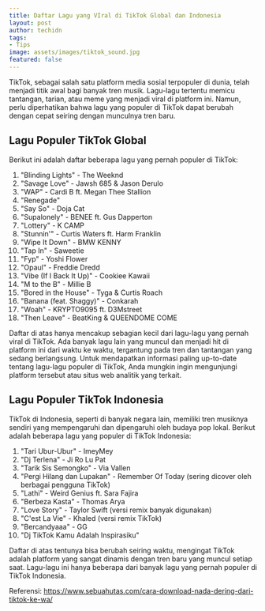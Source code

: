 ```yaml
---
title: Daftar Lagu yang VIral di TikTok Global dan Indonesia
layout: post
author: techidn
tags:
- Tips
image: assets/images/tiktok_sound.jpg
featured: false
---
```


TikTok, sebagai salah satu platform media sosial terpopuler di dunia, telah menjadi titik awal bagi banyak tren musik. Lagu-lagu tertentu memicu tantangan, tarian, atau meme yang menjadi viral di platform ini. Namun, perlu diperhatikan bahwa lagu yang populer di TikTok dapat berubah dengan cepat seiring dengan munculnya tren baru.

## Lagu Populer TikTok Global

Berikut ini adalah daftar beberapa lagu yang pernah populer di TikTok:

1. "Blinding Lights" - The Weeknd
2. "Savage Love" - Jawsh 685 & Jason Derulo
3. "WAP" - Cardi B ft. Megan Thee Stallion
4. "Renegade"
5. "Say So" - Doja Cat
6. "Supalonely" - BENEE ft. Gus Dapperton
7. "Lottery" - K CAMP
8. "Stunnin'" - Curtis Waters ft. Harm Franklin
9. "Wipe It Down" - BMW KENNY
10. "Tap In" - Saweetie
11. "Fyp" - Yoshi Flower
12. "Opaul" - Freddie Dredd
13. "Vibe (If I Back It Up)" - Cookiee Kawaii
14. "M to the B" - Millie B
15. "Bored in the House" - Tyga & Curtis Roach
16. "Banana (feat. Shaggy)" - Conkarah
17. "Woah" - KRYPTO9095 ft. D3Mstreet
18. "Then Leave" - BeatKing & QUEENDOME COME

Daftar di atas hanya mencakup sebagian kecil dari lagu-lagu yang pernah viral di TikTok. Ada banyak lagu lain yang muncul dan menjadi hit di platform ini dari waktu ke waktu, tergantung pada tren dan tantangan yang sedang berlangsung. Untuk mendapatkan informasi paling up-to-date tentang lagu-lagu populer di TikTok, Anda mungkin ingin mengunjungi platform tersebut atau situs web analitik yang terkait.

## Lagu Populer TikTok Indonesia

TikTok di Indonesia, seperti di banyak negara lain, memiliki tren musiknya sendiri yang mempengaruhi dan dipengaruhi oleh budaya pop lokal. Berikut adalah beberapa lagu yang populer di TikTok Indonesia:

1. "Tari Ubur-Ubur" - ImeyMey
2. "Dj Terlena" - Ji Ro Lu Pat
3. "Tarik Sis Semongko" - Via Vallen
4. "Pergi Hilang dan Lupakan" - Remember Of Today (sering dicover oleh berbagai pengguna TikTok)
5. "Lathi" - Weird Genius ft. Sara Fajira
6. "Berbeza Kasta" - Thomas Arya
7. "Love Story" - Taylor Swift (versi remix banyak digunakan)
8. "C'est La Vie" - Khaled (versi remix TikTok)
9. "Bercandyaaa" - GG
10. "Dj TikTok Kamu Adalah Inspirasiku"

Daftar di atas tentunya bisa berubah seiring waktu, mengingat TikTok adalah platform yang sangat dinamis dengan tren baru yang muncul setiap saat. Lagu-lagu ini hanya beberapa dari banyak lagu yang pernah populer di TikTok Indonesia.

Referensi: https://www.sebuahutas.com/cara-download-nada-dering-dari-tiktok-ke-wa/
